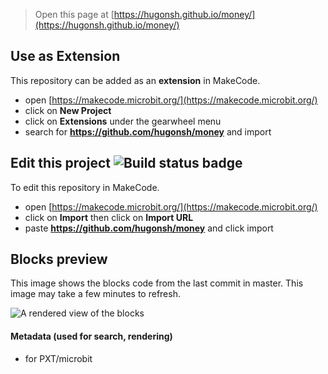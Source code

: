 
> Open this page at [https://hugonsh.github.io/money/](https://hugonsh.github.io/money/)

## Use as Extension

This repository can be added as an **extension** in MakeCode.

* open [https://makecode.microbit.org/](https://makecode.microbit.org/)
* click on **New Project**
* click on **Extensions** under the gearwheel menu
* search for **https://github.com/hugonsh/money** and import

## Edit this project ![Build status badge](https://github.com/hugonsh/money/workflows/MakeCode/badge.svg)

To edit this repository in MakeCode.

* open [https://makecode.microbit.org/](https://makecode.microbit.org/)
* click on **Import** then click on **Import URL**
* paste **https://github.com/hugonsh/money** and click import

## Blocks preview

This image shows the blocks code from the last commit in master.
This image may take a few minutes to refresh.

![A rendered view of the blocks](https://github.com/hugonsh/money/raw/master/.github/makecode/blocks.png)

#### Metadata (used for search, rendering)

* for PXT/microbit
<script src="https://makecode.com/gh-pages-embed.js"></script><script>makeCodeRender("{{ site.makecode.home_url }}", "{{ site.github.owner_name }}/{{ site.github.repository_name }}");</script>
